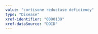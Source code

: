 ```yaml
---
value: "cortisone reductase deficiency"
type: "Disease"
xref-identifier: "0090139"
xref-dataSource: "DOID"
---
```

